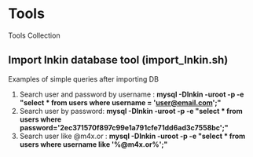 # Tools
Tools Collection

## Import lnkin database tool (import_lnkin.sh)

Examples of simple queries after importing DB

1. Search user and password by username : 
   **mysql -Dlnkin -uroot -p -e "select * from users where username = 'user@email.com';"**
2. Search user by password:
   **mysql -Dlnkin -uroot -p -e "select * from users where password='2ec371570f897c99e1a791cfe71dd6ad3c7558bc';"**
3. Search user like @m4x.or :
   **mysql -Dlnkin -uroot -p -e "select * from users where username like '%@m4x.or%';"**
